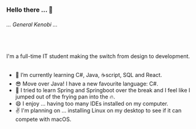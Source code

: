 ### Hello there ... 👋
###### ... General Kenobi ... 
<br />
<br />
I'm a full-time IT student making the switch from design to development.
<br />
<br />

- 🔭 I’m currently learning C#, Java, :coffee:script, SQL and React.
- 😎 Move over Java! I have a new favourite language: C#.
- 🤔 I tried to learn Spring and Springboot over the break and I feel like I jumped out of the frying pan into the :fire:.
- 😄 I enjoy ... having too many IDEs installed on my computer.
- :v: I'm planning on ... installing Linux on my desktop to see if it can compete with macOS.
